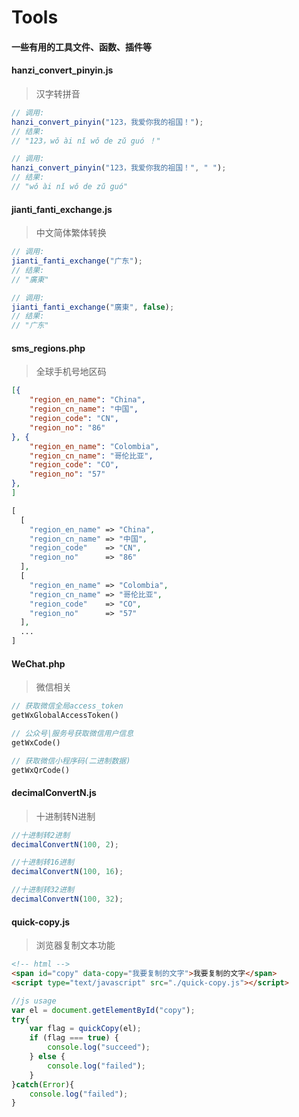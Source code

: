 # Tools

#### 一些有用的工具文件、函数、插件等

#### hanzi_convert_pinyin.js

> 汉字转拼音

```js
// 调用:
hanzi_convert_pinyin("123，我爱你我的祖国！");
// 结果:
// "123，wǒ ài nǐ wǒ de zǔ guó ！"

// 调用:
hanzi_convert_pinyin("123，我爱你我的祖国！", " ");
// 结果:
// "wǒ ài nǐ wǒ de zǔ guó"

```

#### jianti_fanti_exchange.js

> 中文简体繁体转换

```js
// 调用:
jianti_fanti_exchange("广东");
// 结果:
// "廣東"

// 调用:
jianti_fanti_exchange("廣東", false);
// 结果:
// "广东"
```

#### sms_regions.php

> 全球手机号地区码

```json
[{
	"region_en_name": "China",
	"region_cn_name": "中国",
	"region_code": "CN",
	"region_no": "86"
}, {
	"region_en_name": "Colombia",
	"region_cn_name": "哥伦比亚",
	"region_code": "CO",
	"region_no": "57"
},
]
```
```php
[
  [
    "region_en_name" => "China",
    "region_cn_name" => "中国",
    "region_code"    => "CN",
    "region_no"      => "86"
  ],
  [
    "region_en_name" => "Colombia",
    "region_cn_name" => "哥伦比亚",
    "region_code"    => "CO",
    "region_no"      => "57"
  ],
  ...
]
```

#### WeChat.php

> 微信相关

```php
// 获取微信全局access_token
getWxGlobalAccessToken()

// 公众号|服务号获取微信用户信息
getWxCode()

// 获取微信小程序码(二进制数据)
getWxQrCode()
```


#### decimalConvertN.js

> 十进制转N进制

```js
//十进制转2进制
decimalConvertN(100, 2);

//十进制转16进制
decimalConvertN(100, 16);

//十进制转32进制
decimalConvertN(100, 32);
```

#### quick-copy.js

> 浏览器复制文本功能

```html
<!-- html -->
<span id="copy" data-copy="我要复制的文字">我要复制的文字</span>
<script type="text/javascript" src="./quick-copy.js"></script>
```

```js
//js usage
var el = document.getElementById("copy");
try{
	var flag = quickCopy(el);
	if (flag === true) {
		console.log("succeed");
	} else {
		console.log("failed");
	}
}catch(Error){
	console.log("failed");
}
```


